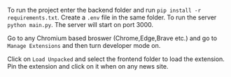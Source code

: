 To run the project enter the backend folder and run `pip install -r requirements.txt`. Create a `.env` file in the same folder. To run the server `python main.py`. The server will start on port 3000.

Go to any Chromium based broswer (Chrome,Edge,Brave etc.) and go to `Manage Extensions` and then turn developer mode on.

Click on `Load Unpacked` and select the frontend folder to load the extension. Pin the extension and click on it when on any news site.
